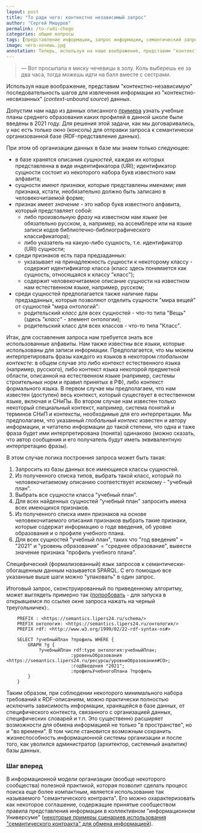 ```yaml
---
layout: post
title: "То ради чего: контекстно независимый запрос"
author: "Сергей Мишуров"
permalink: /to-radi-chego
categories: общие вопросы
tags: [представление информации, запрос информации, семантический запрос]
image: чего-хочешь.jpg
annotation: Теперь, используя на наше воображение, представим "контекстно-независимую" последовательность шагов для извлечения информации из "семантически-обогащенных" и "контекстно-несвязанных" данных.
---
```


>— Вот просыпала я миску чечевицы в золу. Коль выберешь ее за два часа, тогда можешь идти на балл вместе с сестрами.

Используя наше воображение, представим "контекстно-независимую" последовательность шагов для извлечения информации из "контекстно-несвязанных" (*context-unbound source*) данных.

Допустим нам надо из данных описанного [примера](компрометация-контекста) узнать учебные планы среднего образования каких профилей в данной школе были введены в 2021 году. Для решения этой задачи, как мы договаривались, у нас есть только окно (консоль) для отправки запроса к семантически организованной базе (RDF-представление данных).

При этом об организации данных в базе мы знаем только следующее:

- в базе хранятся описания *сущностей*, каждая их которых представленна в виде индентификатора (URI); идентификатор сущности состоит из некоторого набора букв известного нам алфавита;
- сущности имеют *признаки*, которые представлены именами; имя признака, кстати, необязательно должно быть записано в человекочитаемой форме;
- признак имеет *значение* - это набор букв известного алфавита, который представляет собой:
  - либо произвольную *фразу* на известном нам *языке* (не обязательно русском, а, например, на ассемблере или на языке записи кодов библиотечно-библиографического классификатора);
  - либо указатель на какую-либо сущность, т.е. идентификатор (URI) сущности;
- среди признаков есть пара предзаданных:
  - укзазывает на принадлежность сущности к некоторому классу - содержит идентификатор класса (класс здесь понимается как сущность, относящаяся к классу "класс");
  - содержит человекочитаемое описание сущности на известном нам естественном языке, например, русском;
- среди сущностей предполагается также наличие пары предзаданных, которые позволяют отделить сущности "мира вещей" от сущностей "мира онтологий":
  - родительский *класс* для всех сущностей - что-то типа "Вещь" (здесь *"класс"* - элемент онтологии);
  - родительский класс для всех классов - что-то типа "Класс".

Итак, для составления запроса нам требуется знать все использованные алфавиты. Нам также известны все языки, которые использованы для записи информации. Предполагается, что мы можем интерпретировать фразы каждого из языков в некотором *глобальном контексте*: в общем случае это либо контекст естественного языка (например, русского), либо контекст языка некоторой предметной области, описанной на естественном языке (например, системы строительных норм и правил принятых в РФ), либо контекст формального языка. В первом случае мы предполагаем, что нам известен (доступен) весь контекст, который существует в естественном языке, включая и СНиПы. Во втором случае нам известен только некоторый специальный контекст, например, система понятий и терминов СНиП и контексты, необходимые для его интерпретации. Мы предполагаем, что указанный *глобальный контекс* известен и автору информации, и читателю информации до такой степени, что одна и таже фраза будет ими интерпретирована (понята) одинаково (можно сказать, что автор сообщения и его получатель будут иметь эквивалентную интерпретацию фразы).

В этом случае логика построения запроса может быть такая:

1. Запросить из базы данных все имеющиеся классы сущностей.
1. Из полученного списка типов, выбрать такой класс, который по человекочитаемому описанию соответствует искомому - "учебный план".
1. Выбрать все сущности класса "учебный план".
1. Для всех найденных сущностей "учебный план" запросить имена всех имеющихся признаков.
1. Из полученного списка имен признаков на основе человекочитаемого описания признаков выбрать такие признаки, которые содержат информацию о годе введения, об уровне образования и о профиле учебного плана.
1. Для всех сущностей "учебный план", таких что "год введения" = "2021" и "уровень образования" = "среднее образование", вывести значение признака "профиль учебного плана".

Специфический (формализованный) язык запросов к семантически-обогащенным данным называется SPARQL. С его помощью все указанные выше шаги можно "упаковать" в один запрос.

Итоговый запрос, сконструированный по приведенному алгоритму, может выглядеть примерно так (<a target="_blank" href="http://ovz2.j40045666.px7zm.vps.myjino.ru:49408/#/dataset/tmp.lipers24.ru/query?query=PREFIX%20%3A%20%3Chttps%3A%2F%2Fsemantics.lipers24.ru%2Fschema%2F%3E%0APREFIX%20%D0%BE%D0%BD%D1%82%D0%BE%D0%BB%D0%BE%D0%B3%D0%B8%D1%8F%3A%20%3Chttps%3A%2F%2Fsemantics.lipers24.ru%2F%D0%BE%D0%BD%D1%82%D0%BE%D0%BB%D0%BE%D0%B3%D0%B8%D1%8F%2F%3E%0APREFIX%20rdf%3A%20%3Chttp%3A%2F%2Fwww.w3.org%2F1999%2F02%2F22-rdf-syntax-ns%23%3E%0A%0ASELECT%20%3F%D1%83%D1%87%D0%B5%D0%B1%D0%BD%D1%8B%D0%B9%D0%9F%D0%BB%D0%B0%D0%BD%20%3F%D0%BF%D1%80%D0%BE%D1%84%D0%B8%D0%BB%D1%8C%20WHERE%20%7B%0A%20%20GRAPH%20%3Fg%20%7B%0A%20%20%20%20%3F%D1%83%D1%87%D0%B5%D0%B1%D0%BD%D1%8B%D0%B9%D0%9F%D0%BB%D0%B0%D0%BD%20rdf%3Atype%20%D0%BE%D0%BD%D1%82%D0%BE%D0%BB%D0%BE%D0%B3%D0%B8%D1%8F%3A%D1%83%D1%87%D0%B5%D0%B1%D0%BD%D1%8B%D0%B9%D0%9F%D0%BB%D0%B0%D0%BD%3B%0A%20%20%20%20%20%20%20%20%20%20%20%20%20%20%20%20%20%3A%D1%83%D1%80%D0%BE%D0%B2%D0%B5%D0%BD%D1%8C%D0%9E%D0%B1%D1%80%D0%B0%D0%B7%D0%BE%D0%B2%D0%B0%D0%BD%D0%B8%D1%8F%20%3Chttps%3A%2F%2Fsemantics.lipers24.ru%2F%D1%80%D0%B5%D1%81%D1%83%D1%80%D1%81%D1%8B%2F%D1%83%D1%80%D0%BE%D0%B2%D0%BD%D0%B8%D0%9E%D0%B1%D1%80%D0%B0%D0%B7%D0%BE%D0%B2%D0%B0%D0%BD%D0%B8%D1%8F%23%D0%A1%D0%9E%3E%3B%0A%20%20%20%20%20%20%20%20%20%20%20%20%20%20%20%20%20%3A%D0%B3%D0%BE%D0%B4%D0%92%D0%B2%D0%B5%D0%B4%D0%B5%D0%BD%D0%B8%D1%8F%20%222021%22%3B%0A%20%20%20%20%20%20%20%20%20%20%20%20%20%20%20%20%20%3A%D0%BF%D1%80%D0%BE%D1%84%D0%B8%D0%BB%D1%8C%D0%A3%D1%87%D0%B5%D0%B1%D0%BD%D0%BE%D0%B3%D0%BE%D0%9F%D0%BB%D0%B0%D0%BD%D0%B0%20%3F%D0%BF%D1%80%D0%BE%D1%84%D0%B8%D0%BB%D1%8C%0A%20%20%7D%0A%7D">попробовать</a> - для запуска в открывшемся по ссылке окне запроса нажать на черный треугольничек):.

```sparql
    PREFIX : <https://semantics.lipers24.ru/schema/>
    PREFIX онтология: <https://semantics.lipers24.ru/онтология/>
    PREFIX rdf: <http://www.w3.org/1999/02/22-rdf-syntax-ns#>

    SELECT ?учебныйПлан ?профиль WHERE {
        GRAPH ?g {
            ?учебныйПлан rdf:type онтология:учебныйПлан;
                        :уровеньОбразования <https://semantics.lipers24.ru/ресурсы/уровниОбразования#СО>;
                        :годВведения "2021";
                        :профильУчебногоПлана ?профиль
        }
    }
```

Таким образом, при соблюдении некоторого минимального набора требований к RDF-описаниям, можно практически полностью исключить зависимость информации, хранящейся в базе данных, от специфического контекста, связанного с организацией данных, специфических словарей и т.п. Это существенно расширяет возможности для обмена информацией не только "в пространстве", но и "во времени". В том числе становится возможным сохранить жизнеспособность информационной системы организации и после того, как уволился администратор (архитектор, системный аналитик) базы данных.

### Шаг вперед

В информационной модели организации (вообще некоторого сообщества) полезной практикой, которая позволит сделать процесс поиска еще более компактным, является использование так называемого "семантического контракта". Его можно охарактеризовать как некоторое соглашение, содержащие принятые сообществом правила представления информации в коллективном "информационном Универсуме" ([некоторые примеры сценариев использования "семантического контракта" для обмена информацией](https://ldivanovo.wordpress.com/)).
